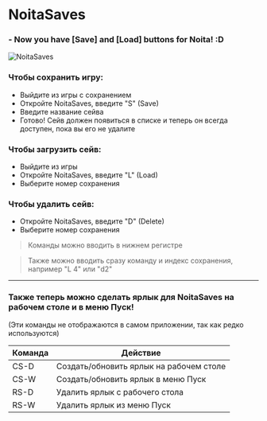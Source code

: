 # NoitaSaves
### - Now you have [Save] and [Load] buttons for Noita! :D
![NoitaSaves](https://user-images.githubusercontent.com/57474004/236513513-8b9a8457-9662-4c75-91e8-a416d5a7a8a2.png)

### Чтобы сохранить игру:
- Выйдите из игры с сохранением
- Откройте NoitaSaves, введите "S" (Save)
- Введите название сейва
- Готово! Сейв должен появиться в списке и теперь он всегда доступен, пока вы его не удалите

### Чтобы загрузить сейв:
- Выйдите из игры
- Откройте NoitaSaves, введите "L" (Load)
- Выберите номер сохранения

### Чтобы удалить сейв:
- Откройте NoitaSaves, введите "D" (Delete)
- Выберите номер сохранения

> Команды можно вводить в нижнем регистре

> Также можно вводить сразу команду и индекс сохранения, например "L 4" или "d2"
---
### Также теперь можно сделать ярлык для NoitaSaves на рабочем столе и в меню Пуск!
(Эти команды не отображаются в самом приложении, так как редко используются)

| Команда | Действие                                |
|---------|-----------------------------------------|
| CS-D    | Создать/обновить ярлык на рабочем столе |
| CS-W    | Создать/обновить ярлык в меню Пуск      |
| RS-D    | Удалить ярлык с рабочего стола          |
| RS-W    | Удалить ярлык из меню Пуск              |
